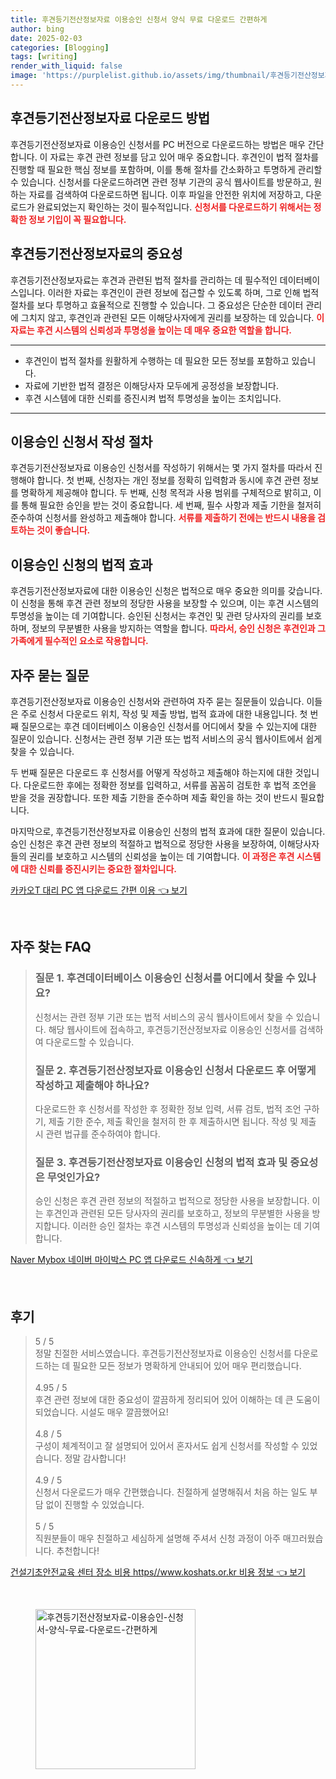 ```yaml
---
title: 후견등기전산정보자료 이용승인 신청서 양식 무료 다운로드 간편하게
author: bing
date: 2025-02-03
categories: [Blogging]
tags: [writing]
render_with_liquid: false
image: 'https://purplelist.github.io/assets/img/thumbnail/후견등기전산정보자료-이용승인-신청서-양식-무료-다운로드-간편하게.webp'
---
```



<h2 id='후견등기전산정보자료-다운로드'>후견등기전산정보자료 다운로드 방법</h2>

<p>후견등기전산정보자료 이용승인 신청서를 PC 버전으로 다운로드하는 방법은 매우 간단합니다. 이 자료는 후견 관련 정보를 담고 있어 매우 중요합니다. 후견인이 법적 절차를 진행할 때 필요한 핵심 정보를 포함하며, 이를 통해 절차를 간소화하고 투명하게 관리할 수 있습니다. 신청서를 다운로드하려면 관련 정부 기관의 공식 웹사이트를 방문하고, 원하는 자료를 검색하여 다운로드하면 됩니다. 이후 파일을 안전한 위치에 저장하고, 다운로드가 완료되었는지 확인하는 것이 필수적입니다. <b><span style="color: #ee2323;">신청서를 다운로드하기 위해서는 정확한 정보 기입이 꼭 필요합니다.</span></b></p>

<h2 id='후견등기전산정보자료의-중요성'>후견등기전산정보자료의 중요성</h2>

<p>후견등기전산정보자료는 후견과 관련된 법적 절차를 관리하는 데 필수적인 데이터베이스입니다. 이러한 자료는 후견인이 관련 정보에 접근할 수 있도록 하며, 그로 인해 법적 절차를 보다 투명하고 효율적으로 진행할 수 있습니다. 그 중요성은 단순한 데이터 관리에 그치지 않고, 후견인과 관련된 모든 이해당사자에게 권리를 보장하는 데 있습니다. <b><span style="color: #ee2323;">이 자료는 후견 시스템의 신뢰성과 투명성을 높이는 데 매우 중요한 역할을 합니다.</span></b></p>

<hr />

<ul>
    <li>후견인이 법적 절차를 원활하게 수행하는 데 필요한 모든 정보를 포함하고 있습니다.</li>
    <li>자료에 기반한 법적 결정은 이해당사자 모두에게 공정성을 보장합니다.</li>
    <li>후견 시스템에 대한 신뢰를 증진시켜 법적 투명성을 높이는 조치입니다.</li>
</ul>

<hr />

<h2 id='이용승인-신청서-작성-절차'>이용승인 신청서 작성 절차</h2>

<p>후견등기전산정보자료 이용승인 신청서를 작성하기 위해서는 몇 가지 절차를 따라서 진행해야 합니다. 첫 번째, 신청자는 개인 정보를 정확히 입력함과 동시에 후견 관련 정보를 명확하게 제공해야 합니다. 두 번째, 신청 목적과 사용 범위를 구체적으로 밝히고, 이를 통해 필요한 승인을 받는 것이 중요합니다. 세 번째, 필수 사항과 제출 기한을 철저히 준수하여 신청서를 완성하고 제출해야 합니다. <b><span style="color: #ee2323;">서류를 제출하기 전에는 반드시 내용을 검토하는 것이 좋습니다.</span></b></p>

<h2 id='이용승인-신청의-법적-효과'>이용승인 신청의 법적 효과</h2>

<p>후견등기전산정보자료에 대한 이용승인 신청은 법적으로 매우 중요한 의미를 갖습니다. 이 신청을 통해 후견 관련 정보의 정당한 사용을 보장할 수 있으며, 이는 후견 시스템의 투명성을 높이는 데 기여합니다. 승인된 신청서는 후견인 및 관련 당사자의 권리를 보호하며, 정보의 무분별한 사용을 방지하는 역할을 합니다. <b><span style="color: #ee2323;">따라서, 승인 신청은 후견인과 그 가족에게 필수적인 요소로 작용합니다.</span></b></p>

<h2 id='자주-묻는-질문-FAQ'>자주 묻는 질문</h2>

<p>후견등기전산정보자료 이용승인 신청서와 관련하여 자주 묻는 질문들이 있습니다. 이들은 주로 신청서 다운로드 위치, 작성 및 제출 방법, 법적 효과에 대한 내용입니다. 첫 번째 질문으로는 후견 데이터베이스 이용승인 신청서를 어디에서 찾을 수 있는지에 대한 질문이 있습니다. 신청서는 관련 정부 기관 또는 법적 서비스의 공식 웹사이트에서 쉽게 찾을 수 있습니다.</p>

<p>두 번째 질문은 다운로드 후 신청서를 어떻게 작성하고 제출해야 하는지에 대한 것입니다. 다운로드한 후에는 정확한 정보를 입력하고, 서류를 꼼꼼히 검토한 후 법적 조언을 받을 것을 권장합니다. 또한 제출 기한을 준수하며 제출 확인을 하는 것이 반드시 필요합니다.</p>

<p>마지막으로, 후견등기전산정보자료 이용승인 신청의 법적 효과에 대한 질문이 있습니다. 승인 신청은 후견 관련 정보의 적절하고 법적으로 정당한 사용을 보장하여, 이해당사자들의 권리를 보호하고 시스템의 신뢰성을 높이는 데 기여합니다. <b><span style="color: #ee2323;">이 과정은 후견 시스템에 대한 신뢰를 증진시키는 중요한 절차입니다.</span></b></p>


<p><a class="click-button" title="카카오T 대리 PC 앱 다운로드 간편 이용" href="https://purplelist.github.io/posts/%EC%B9%B4%EC%B9%B4%EC%98%A4T-%EB%8C%80%EB%A6%AC-PC-%EC%95%B1-%EB%8B%A4%EC%9A%B4%EB%A1%9C%EB%93%9C-%EA%B0%84%ED%8E%B8-%EC%9D%B4%EC%9A%A9/" rel="dofollow">카카오T 대리 PC 앱 다운로드 간편 이용 👈 보기</a></p><br>
<h2 id='자주_찾는_FAQ'>자주 찾는 FAQ</h2>
<div itemscope="" itemtype="https://schema.org/FAQPage"> 
<blockquote> 
<div itemscope="" itemprop="mainEntity" itemtype="https://schema.org/Question"> 
<h3 itemprop="name">질문 1. 후견데이터베이스 이용승인 신청서를 어디에서 찾을 수 있나요?</h3> 
<div itemscope="" itemprop="acceptedAnswer" itemtype="https://schema.org/Answer"> 
<span itemprop="text"> 
<p>신청서는 관련 정부 기관 또는 법적 서비스의 공식 웹사이트에서 찾을 수 있습니다. 해당 웹사이트에 접속하고, 후견등기전산정보자료 이용승인 신청서를 검색하여 다운로드할 수 있습니다.</p> 
</span> 
</div> 
</div> 

<div itemscope="" itemprop="mainEntity" itemtype="https://schema.org/Question"> 
<h3 itemprop="name">질문 2. 후견등기전산정보자료 이용승인 신청서 다운로드 후 어떻게 작성하고 제출해야 하나요?</h3> 
<div itemscope="" itemprop="acceptedAnswer" itemtype="https://schema.org/Answer"> 
<span itemprop="text"> 
<p>다운로드한 후 신청서를 작성한 후 정확한 정보 입력, 서류 검토, 법적 조언 구하기, 제출 기한 준수, 제출 확인을 철저히 한 후 제출하시면 됩니다. 작성 및 제출 시 관련 법규를 준수하여야 합니다.</p> 
</span> 
</div> 
</div> 

<div itemscope="" itemprop="mainEntity" itemtype="https://schema.org/Question"> 
<h3 itemprop="name">질문 3. 후견등기전산정보자료 이용승인 신청의 법적 효과 및 중요성은 무엇인가요?</h3> 
<div itemscope="" itemprop="acceptedAnswer" itemtype="https://schema.org/Answer"> 
<span itemprop="text"> 
<p>승인 신청은 후견 관련 정보의 적절하고 법적으로 정당한 사용을 보장합니다. 이는 후견인과 관련된 모든 당사자의 권리를 보호하고, 정보의 무분별한 사용을 방지합니다. 이러한 승인 절차는 후견 시스템의 투명성과 신뢰성을 높이는 데 기여합니다.</p> 
</span> 
</div> 
</div> 

</blockquote> 
</div>
<p><a class="click-button" title="Naver Mybox 네이버 마이박스 PC 앱 다운로드 신속하게" href="https://purplelist.github.io/posts/Naver-Mybox-%EB%84%A4%EC%9D%B4%EB%B2%84-%EB%A7%88%EC%9D%B4%EB%B0%95%EC%8A%A4-PC-%EC%95%B1-%EB%8B%A4%EC%9A%B4%EB%A1%9C%EB%93%9C-%EC%8B%A0%EC%86%8D%ED%95%98%EA%B2%8C/" rel="dofollow">Naver Mybox 네이버 마이박스 PC 앱 다운로드 신속하게 👈 보기</a></p><br>
<h2 id='후기'>후기</h2>
<div itemscope itemtype="https://schema.org/Product">
  <blockquote>
  <div itemprop="review" itemscope itemtype="https://schema.org/Review">
      <div itemprop="reviewRating" itemscope itemtype="https://schema.org/Rating"> <span itemprop="ratingValue">5</span> / <span itemprop="bestRating">5</span> </div>
      <span itemprop="reviewBody">정말 친절한 서비스였습니다. 후견등기전산정보자료 이용승인 신청서를 다운로드하는 데 필요한 모든 정보가 명확하게 안내되어 있어 매우 편리했습니다.</span>
  </div>
  <br>
  <div itemprop="review" itemscope itemtype="https://schema.org/Review">
      <div itemprop="reviewRating" itemscope itemtype="https://schema.org/Rating"> <span itemprop="ratingValue">4.95</span> / <span itemprop="bestRating">5</span> </div>
      <span itemprop="reviewBody">후견 관련 정보에 대한 중요성이 깔끔하게 정리되어 있어 이해하는 데 큰 도움이 되었습니다. 시설도 매우 깔끔했어요!</span>
  </div>
  <br>
  <div itemprop="review" itemscope itemtype="https://schema.org/Review">
      <div itemprop="reviewRating" itemscope itemtype="https://schema.org/Rating"> <span itemprop="ratingValue">4.8</span> / <span itemprop="bestRating">5</span> </div>
      <span itemprop="reviewBody">구성이 체계적이고 잘 설명되어 있어서 혼자서도 쉽게 신청서를 작성할 수 있었습니다. 정말 감사합니다!</span>
  </div>
  <br>
  <div itemprop="review" itemscope itemtype="https://schema.org/Review">
      <div itemprop="reviewRating" itemscope itemtype="https://schema.org/Rating"> <span itemprop="ratingValue">4.9</span> / <span itemprop="bestRating">5</span> </div>
      <span itemprop="reviewBody">신청서 다운로드가 매우 간편했습니다. 친절하게 설명해줘서 처음 하는 일도 부담 없이 진행할 수 있었습니다.</span>
  </div>
  <br>
  <div itemprop="review" itemscope itemtype="https://schema.org/Review">
      <div itemprop="reviewRating" itemscope itemtype="https://schema.org/Rating"> <span itemprop="ratingValue">5</span> / <span itemprop="bestRating">5</span> </div>
      <span itemprop="reviewBody">직원분들이 매우 친절하고 세심하게 설명해 주셔서 신청 과정이 아주 매끄러웠습니다. 추천합니다!</span>
  </div>
  </blockquote>
</div>
<p><a class="click-button" title="건설기초안전교육 센터 장소 비용 https//www.koshats.or.kr 비용 정보" href="https://purplelist.github.io/posts/%EA%B1%B4%EC%84%A4%EA%B8%B0%EC%B4%88%EC%95%88%EC%A0%84%EA%B5%90%EC%9C%A1-%EC%84%BC%ED%84%B0-%EC%9E%A5%EC%86%8C-%EB%B9%84%EC%9A%A9-httpswww.koshats.or.kr-%EB%B9%84%EC%9A%A9-%EC%A0%95%EB%B3%B4/" rel="dofollow">건설기초안전교육 센터 장소 비용 https//www.koshats.or.kr 비용 정보 👈 보기</a></p><br>
<figure class="image"><img src="https://purplelist.github.io/assets/img/thumbnail/후견등기전산정보자료-이용승인-신청서-양식-무료-다운로드-간편하게.webp" alt="후견등기전산정보자료-이용승인-신청서-양식-무료-다운로드-간편하게" width="256" height="256"></figure>
